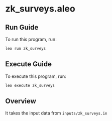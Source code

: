 # zk_surveys.aleo

## Run Guide

To run this program, run:

```bash
leo run zk_surveys
```

## Execute Guide

To execute this program, run:

```bash
leo execute zk_surveys
```

## Overview

It takes the input data from `inputs/zk_surveys.in`
